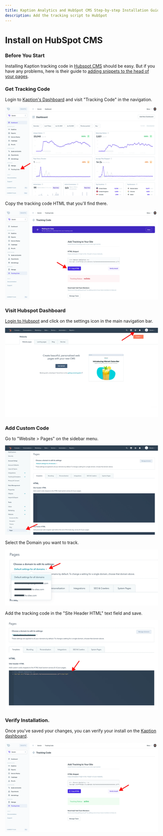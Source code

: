 ```yaml
---
title: Kaption Analytics and HubSpot CMS Step-by-step Installation Guide
description: Add the tracking script to HubSpot
---
```


# Install on HubSpot CMS

### Before You Start

Installing Kaption tracking code in [Hubspot CMS](https://www.hubspot.com/) should be easy. But if you have any problems, here is their guide to [adding snippets to the head of your pages](https://knowledge.hubspot.com/cos-general/how-can-i-add-code-snippets-to-the-head-and-footer-html-of-my-pages).

### Get Tracking Code

Login to [Kaption's Dashboard](https://app.kaption.co/login) and visit "Tracking Code" in the navigation.

![Tracking Code](../install2.webp "Kaption - Tracking Code")

Copy the tracking code HTML that you'll find there.

![Copy Tracking Code](../install3.webp "Kaption - Copy Tracking Code")

### Visit Hubspot Dashboard

[Login to Hubspot](https://app.hubspot.com/) and click on the settings icon in the main navigation bar.

![Settings](./hubspot1.webp "Hubspot - Settings")

### Add Custom Code

Go to "Website > Pages" on the sidebar menu.

![Website > Pages](./hubspot2.webp "Hubspot - Website > Pages")

Select the Domain you want to track.

![Select Domain](./hubspot3.webp "Hubspot - Select Domain")

Add the tracking code in the "Site Header HTML" text field and save.

![Add Tracking Code](./hubspot4.webp "Hubspot - Add Tracking Code")

### Verify Installation.

Once you've saved your changes, you can verify your install on the [Kaption dashboard](https://app.kaption.co).

![Verify Tracking Code](../install5.webp "Kaption - Verify Tracking Code")
